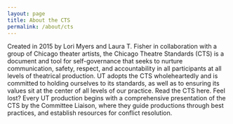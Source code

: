 ```yaml
---
layout: page
title: About the CTS
permalink: /about/cts
---
```


Created in 2015 by Lori Myers and Laura T. Fisher in collaboration with a group of Chicago theater artists, the Chicago Theatre Standards (CTS) is a document and tool for self-governance that seeks to nurture communication, safety, respect, and accountability in all participants at all levels of theatrical production. UT adopts the CTS wholeheartedly and is committed to holding ourselves to its standards, as well as to ensuring its values sit at the center of all levels of our practice. Read the CTS here. Feel lost? Every UT production begins with a comprehensive presentation of the CTS by the Committee Liaison, where they guide productions through best practices, and establish resources for conflict resolution.
